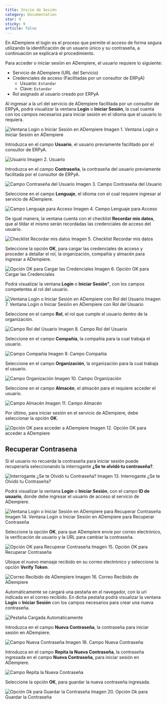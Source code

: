 ```yaml
---
title: Inicio de Sesión
category: Documentation
star: 9
sticky: 9
article: false
---
```


En ADempiere el login es el proceso que permite el acceso de forma segura utilizando la identificación de un usuario único y su contraseña, a continuación se explicará el procedimiento.

Para acceder o iniciar sesión en ADempiere, el usuario requiere lo siguiente:

- Servicio de ADempiere (URL del Servicio)
- Credenciales de acceso (Facilitadas por un consultor de ERPyA)
  - Usuario: `Estandar`
  - Clave: `Estandar`
- Rol asignado al usuario creado por ERPyA

Al ingresar a la url del servicio de ADempiere facilitada por un consultor de ERPyA, podrá visualizar la ventana **Login** o **Iniciar Sesión**, la cual cuenta con los campos necesarios para iniciar sesión en el idioma que el usuario lo requiera.

![Ventana Login o Iniciar Sesión en ADempiere](/assets/img/docs/basic-rules/bar-login-login.png)
Imagen 1. Ventana Login o Iniciar Sesión en ADempiere

Introduzca en el campo **Usuario**, el usuario previamente facilitado por el consultor de ERPyA.

![Usuario](/assets/img/docs/basic-rules/bar-login-user.png)
Imagen 2. Usuario

Introduzca en el campo **Contraseña**, la contraseña del usuario previamente facilitada por el consultor de ERPyA.

![Campo Contraseña del Usuario](/assets/img/docs/basic-rules/bar-login-password.png)
Imagen 3. Campo Contraseña del Usuario

Seleccione en el campo **Lenguaje**, el idioma con el cual requiere ingresar al servicio de ADempiere.

![Campo Lenguaje para Acceso](/assets/img/docs/basic-rules/bar-login-language.png)
Imagen 4. Campo Lenguaje para Acceso

De igual manera, la ventana cuenta con el checklist **Recordar mis datos**, que al tildar el mismo serán recordadas las credenciales de acceso del usuario.

![Checklist Recordar mis datos](/assets/img/docs/basic-rules/bar-login-checklist.png)
Imagen 5. Checklist Recordar mis datos

Seleccione la opción **OK**, para cargar las credenciales de acceso y proceder a detallar el rol, la organización, compañía y almacén para ingresar a ADempiere.

![Opción OK para Cargar las Credenciales](/assets/img/docs/basic-rules/bar-login-ok.png)
Imagen 6. Opción OK para Cargar las Credenciales

Podrá visualizar la ventana **Login** o **Iniciar Sesión”**, con los campos competentes al rol del usuario.

![Ventana Login o Iniciar Sesión en ADempiere con Rol del Usuario](/assets/img/docs/basic-rules/bar-login-session.png)
Imagen 7. Ventana Login o Iniciar Sesión en ADempiere con Rol del Usuario

Seleccione en el campo **Rol**, el rol que cumple el usuario dentro de la organización.

![Campo Rol del Usuario](/assets/img/docs/basic-rules/bar-login-rol.png)
Imagen 8. Campo Rol del Usuario

Seleccione en el campo **Compañía**, la compañía para la cual trabaja el usuario.

![Campo Compañía](/assets/img/docs/basic-rules/bar-login-company.png)
Imagen 9. Campo Compañía

Seleccione en el campo **Organización**, la organización para la cual trabaja el usuario.

![Campo Organización](/assets/img/docs/basic-rules/bar-login-organization.png)
Imagen 10. Campo Organización

Seleccione en el campo **Almacén**, el almacén para el requiere acceder el usuario.

![Campo Almacén](/assets/img/docs/basic-rules/bar-login-store.png)
Imagen 11. Campo Almacén

Por último, para iniciar sesión en el servicio de ADempiere, debe seleccionar la opción **OK**.

![Opción OK para acceder a ADempiere](/assets/img/docs/basic-rules/bar-login-ok-2.png)
Imagen 12. Opción OK para acceder a ADempiere
## Recuperar Contrasena

Si el usuario no recuerda la contraseña para iniciar sesión puede recuperarla seleccionando la interrogante **¿Se te olvidó tu contraseña?**.

![Interrogante ¿Se te Olvidó tu Contraseña?](/assets/img/docs/basic-rules/bar-login-recover.png)
Imagen 13. Interrogante ¿Se te Olvidó tu Contraseña?

Podrá visualizar la ventana **Login** o **Iniciar Sesión**, con el campo **ID de usuario**, donde debe ingresar el usuario de acceso al servicio de ADempiere.

![Ventana Login o Iniciar Sesión en ADempiere para Recuperar Contraseña](/assets/img/docs/basic-rules/bar-login-id.png)
Imagen 14. Ventana Login o Iniciar Sesión en ADempiere para Recuperar Contraseña

Seleccione la opción **OK**, para que ADempiere envie por correo electrónico, la verificación de usuario y la URL para cambiar la contraseña.

![Opción OK para Recuperar Contraseña](/assets/img/docs/basic-rules/bar-login-ok-3.png)
Imagen 15. Opción OK para Recuperar Contraseña

Ubique el nuevo mensaje recibido en su correo electrónico y seleccione la opción **Verify Token**.

![Correo Recibido de ADempiere](/assets/img/docs/basic-rules/bar-login-verify.png)
Imagen 16. Correo Recibido de ADempiere

Automáticamente se cargará una pestaña en el navegador, con la url indicada en el correo recibido. En dicha pestaña podrá visualizar la ventana **Login** o **Iniciar Sesión** con los campos necesarios para crear una nueva contraseña.

![Pestaña Cargada Automáticamente](/assets/img/docs/basic-rules/bar-login-eyelash.png)


Introduzca en el campo **Nueva Contraseña**, la contraseña para iniciar sesión en ADempiere.

![Campo Nueva Contraseña](/assets/img/docs/basic-rules/bar-login-new.png)
Imagen 18. Campo Nueva Contraseña

Introduzca en el campo **Repita la Nueva Contraseña**, la contraseña ingresada en el campo **Nueva Contraseña**, para iniciar sesión en ADempiere.

![Campo Repita la Nueva Contraseña](/assets/img/docs/basic-rules/bar-login-repeat.png)


Seleccione la opción **OK**, para guardar la nueva contraseña ingresada.

![Opción Ok para Guardar la Contraseña](/assets/img/docs/basic-rules/bar-login-ok-4.png)
Imagen 20. Opción Ok para Guardar la Contraseña